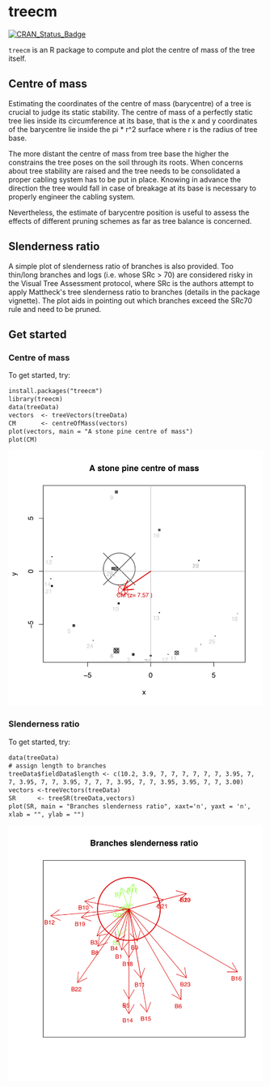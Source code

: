 # treecm

[![CRAN_Status_Badge](http://www.r-pkg.org/badges/version/treecm)](http://cran.r-project.org/package=treecm)

`treecm` is an R package to compute and plot the centre of mass of the tree itself. 

## Centre of mass
Estimating the coordinates of the centre of mass (barycentre) of a tree is crucial to judge its static stability. The centre of mass of a perfectly static tree lies inside its circumference at its base, that is the x and y coordinates of the barycentre lie inside the pi * r^2 surface where r is the radius of tree base.

The more distant the centre of mass from tree base the higher the constrains the tree poses on the soil through its roots. When concerns about tree stability are raised and  the tree needs to be consolidated a proper cabling system has to be put in place. Knowing in advance the direction the tree would fall in case of breakage at its base is necessary to properly engineer the cabling system.

Nevertheless, the estimate of barycentre position is useful to assess the effects of different pruning schemes as far as tree balance is concerned.

## Slenderness ratio
A simple plot of slenderness ratio of branches is also provided. Too thin/long branches and logs (i.e. whose SRc > 70) are considered risky in the Visual Tree Assessment protocol, where SRc is the authors attempt to apply Mattheck's tree slenderness ratio to branches (details in the package vignette). The plot aids in pointing out which branches exceed the SRc70 rule and need to be pruned.

## Get started 
### Centre of mass

To get started, try:

    install.packages("treecm")
    library(treecm)
    data(treeData)
	vectors  <- treeVectors(treeData)
	CM       <- centreOfMass(vectors)
	plot(vectors, main = "A stone pine centre of mass")
	plot(CM)

<img src="https://github.com/mbask/treecm/raw/master/vignettes/treecmex2.png" alt="A centre of mass plot" title="Plot of CM" />

### Slenderness ratio

To get started, try:

	data(treeData)
	# assign length to branches
	treeData$fieldData$length <- c(10.2, 3.9, 7, 7, 7, 7, 7, 7, 3.95, 7, 7, 3.95, 7, 7, 3.95, 7, 7, 7, 3.95, 7, 7, 3.95, 3.95, 7, 7, 3.00)
	vectors <-treeVectors(treeData)
	SR      <- treeSR(treeData,vectors)
	plot(SR, main = "Branches slenderness ratio", xaxt='n', yaxt = 'n', xlab = "", ylab = "")

<img src="https://github.com/mbask/treecm/raw/master/vignettes/treecmexSR.png" alt="A slenderness ratio plot" title="Plot of SR" />
